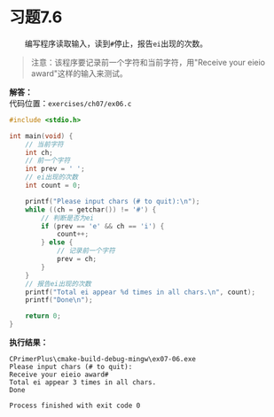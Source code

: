 # 习题7.6

&emsp;&emsp;编写程序读取输入，读到`#`停止，报告`ei`出现的次数。
> 注意：该程序要记录前一个字符和当前字符，用"Receive your eieio award"这样的输入来测试。

**解答：**  
代码位置：`exercises/ch07/ex06.c`

```c
#include <stdio.h>

int main(void) {
    // 当前字符
    int ch;
    // 前一个字符
    int prev = ' ';
    // ei出现的次数
    int count = 0;

    printf("Please input chars (# to quit):\n");
    while ((ch = getchar()) != '#') {
        // 判断是否为ei
        if (prev == 'e' && ch == 'i') {
            count++;
        } else {
            // 记录前一个字符
            prev = ch;
        }
    }
    // 报告ei出现的次数
    printf("Total ei appear %d times in all chars.\n", count);
    printf("Done\n");

    return 0;
}
```

**执行结果：**
```
CPrimerPlus\cmake-build-debug-mingw\ex07-06.exe
Please input chars (# to quit):
Receive your eieio award#
Total ei appear 3 times in all chars.
Done

Process finished with exit code 0
```
